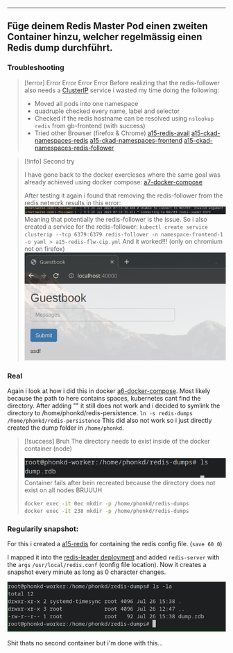 ***

## Füge deinem Redis Master Pod einen zweiten Container hinzu, welcher regelmässig einen Redis dump durchführt.

### Troubleshooting

>[!error] Error Error Error Error
>Before realizing that the redis-follower also needs a [ClusterIP](ClusterIP.md) service i wasted my time doing the following:
>- Moved all pods into one namespace
>- quadruple checked every name, label and selector
>- Checked if the redis hostname can be resolved using `nslookup redis` from gb-frontend (with success)
>- Tried other Browser (firefox & Chrome)
>[a15-redis-avail](a15-redis-avail.yml) 
>[a15-ckad-namespaces-redis](a15-ckad-namespaces-redis.yml)
>[a15-ckad-namespaces-frontend](a15-ckad-namespaces-frontend.yml)
>[a15-ckad-namespaces-redis-follower](a15-ckad-namespaces-redis-follower.yml)
>

>[!info] Second try
>
>I have gone back to the docker exercieses where the same goal was already achieved using docker compose: [a7-docker-compose](a7-docker-compose.yml)
>
>After testing it again i found that removing the redis-follower from the redis network results in this error:
>![](Pasted%20image%2020230726091452.png)
>Meaning that potentially the redis-follower is the issue.
>So i also created a service for the redis-follower:
>`kubectl create service clusterip --tcp 6379:6379 redis-follower -n namespace-frontend-1 -o yaml > a15-redis-flw-cip.yml`
>And it worked!!! (only on chromium not on firefox)
>![](Pasted%20image%2020230726092056.png)

### Real
Again i look at how i did this  in docker [a6-docker-compose](a6-docker-compose.yml).
Most likely because the path to here contains spaces, kubernetes cant find the directory.
After adding "" it still does not work and i decided to symlink the directory to /home/phonkd/redis-persistence.
`ln -s redis-dumps /home/phonkd/redis-persistence`
This did also not work so i just directly created the dump folder in `/home/phonkd`.

>[!success] Bruh
>The directory needs to exist inside of the docker container (node)
>
>![](Pasted%20image%2020230726131134.png)
>Container fails after bein recreated because the directory does not exist on all nodes BRUUUH
>```bash
>docker exec -it 0ec mkdir -p /home/phonkd/redis-dumps
>docker exec -it 238 mkdir -p /home/phonkd/redis-dumps

### Regularily snapshot:

For this i created a [a15-redis](a15-redis.yml) for containing the redis config file. (`save 60 0`)

I mapped it into the [redis-leader deployment](a15-ckad-namespaces-redis.yml) and added `redis-server` with the `args` `/usr/local/redis.conf` (config file location).
Now it creates a snapshot every minute as long as 0 character changes.

![](Pasted%20image%2020230726173852.png)

Shit thats no second container but i'm done with this...



